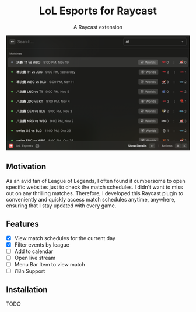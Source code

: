 <br>
<br>

<h1 align="center">LoL Esports for Raycast</sup></h1>

<p align="center">
A Raycast extension 
</p>

<img src="./metadata/Screenshot1.png">

## Motivation

As an avid fan of League of Legends, I often found it cumbersome to open specific websites just to check the match schedules. I didn't want to miss out on any thrilling matches. Therefore, I developed this Raycast plugin to conveniently and quickly access match schedules anytime, anywhere, ensuring that I stay updated with every game.

## Features

- [x] View match schedules for the current day
- [x] Filter events by league
- [ ] Add to calendar
- [ ] Open live stream
- [ ] Menu Bar Item to view match
- [ ] i18n Support

## Installation

TODO

